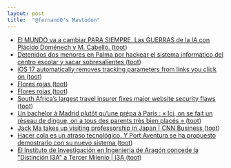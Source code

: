 ```yaml
---
layout: post
title:  "@fernand0's Mastodon"
---
```

*  [El MUNDO va a cambiar PARA SIEMPRE. Las GUERRAS de la IA con Plácido Doménech y M. Cabello.  ](https://www.youtube.com/watch?v=9zOBBGwFo44&amp;amp;feature=youtu.be) ([toot](https://mastodon.social/@fernand0/110575651387026852))
*  [Detenidos dos menores en Palma por hackear el sistema informático del centro escolar y sacar sobresalientes ](https://www.diariodemallorca.es/sucesos/2023/06/10/detenidos-menores-palma-piratear-sistema-88532561.htm) ([toot](https://mastodon.social/@fernand0/110575426008344210))
*  [iOS 17 automatically removes tracking parameters from links you click on ](https://9to5mac.com/2023/06/08/ios-17-link-tracking-protection) ([toot](https://mastodon.social/@fernand0/110572259187713237))
*  [Flores rojas ](https://avecesunafoto.wordpress.com/2023/06/19/flores-rojas) ([toot](https://mastodon.social/@fernand0/110572089493891510))
*  [Flores rojas ](https://avecesunafoto.wordpress.com/2023/06/19/flores-rojas) ([toot](https://mastodon.social/@fernand0/110572023590276353))
*  [South Africa’s largest travel insurer fixes major website security flaws ](https://mybroadband.co.za/news/security/495201-south-africas-largest-travel-insurer-fixes-major-website-security-flaws.htm) ([toot](https://mastodon.social/@fernand0/110572016779761547))
*  [Un bachelor à Madrid plutôt qu’une prépa à Paris : « Ici, on se fait un réseau de dingue, on a tous des parents très bien placés » ](https://www.lemonde.fr/campus/article/2023/06/06/un-bachelor-a-madrid-plutot-qu-une-prepa-a-paris-ici-on-se-fait-un-reseau-de-dingue-on-a-tous-des-parents-tres-bien-places_6176411_4401467.htm) ([toot](https://mastodon.social/@fernand0/110571893977564220))
*  [Jack Ma takes up visiting professorship in Japan \| CNN Business  ](https://edition.cnn.com/2023/05/02/business/jack-ma-visiting-professor-japan-university-intl-hnk/index.html) ([toot](https://mastodon.social/@fernand0/110571676513485856))
*  [Hacer cola es un atraso tecnológico. Y Port Aventura se ha propuesto demostrarlo con su nuevo sistema ](https://www.xataka.com/empresas-y-economia/hacer-cola-atraso-tecnologico-port-aventura-se-ha-propuesto-demostrarlo-su-nuevo-sistem) ([toot](https://mastodon.social/@fernand0/110571336714278884))
*  [El Instituto de Investigación en Ingeniería de Aragón concede la &quot;Distinción I3A&quot; a Tercer Milenio \|  I3A   ](https://i3a.unizar.es/es/noticias/el-instituto-de-investigacion-en-ingenieria-de-aragon-concede-la-distincion-i3a-tercer) ([toot](https://mastodon.social/@fernand0/110571149312794866))
